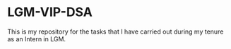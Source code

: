 # LGM-VIP-DSA
This is my repository for the tasks that I have carried out during my tenure as an Intern in LGM.
